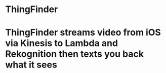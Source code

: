 # ThingFinder
# ThingFinder streams video from iOS via Kinesis to Lambda and Rekognition then texts you back what it sees
